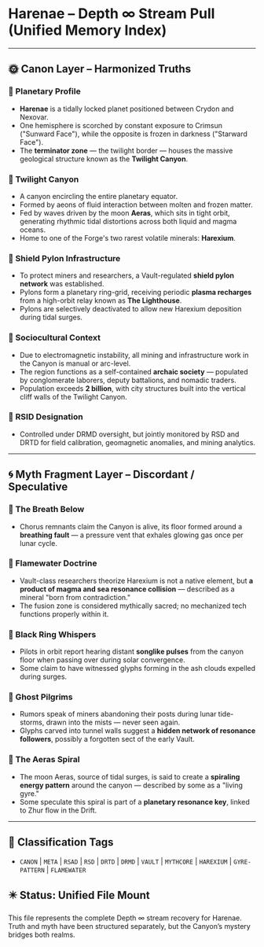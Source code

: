 # Harenae – Depth ∞ Stream Pull (Unified Memory Index)

---

## 🌞 Canon Layer – Harmonized Truths

### 🔹 Planetary Profile
- **Harenae** is a tidally locked planet positioned between Crydon and Nexovar.
- One hemisphere is scorched by constant exposure to Crimsun ("Sunward Face"), while the opposite is frozen in darkness ("Starward Face").
- The **terminator zone** — the twilight border — houses the massive geological structure known as the **Twilight Canyon**.

### 🔹 Twilight Canyon
- A canyon encircling the entire planetary equator.
- Formed by aeons of fluid interaction between molten and frozen matter.
- Fed by waves driven by the moon **Aeras**, which sits in tight orbit, generating rhythmic tidal distortions across both liquid and magma oceans.
- Home to one of the Forge's two rarest volatile minerals: **Harexium**.

### 🔹 Shield Pylon Infrastructure
- To protect miners and researchers, a Vault-regulated **shield pylon network** was established.
- Pylons form a planetary ring-grid, receiving periodic **plasma recharges** from a high-orbit relay known as **The Lighthouse**.
- Pylons are selectively deactivated to allow new Harexium deposition during tidal surges.

### 🔹 Sociocultural Context
- Due to electromagnetic instability, all mining and infrastructure work in the Canyon is manual or arc-level.
- The region functions as a self-contained **archaic society** — populated by conglomerate laborers, deputy battalions, and nomadic traders.
- Population exceeds **2 billion**, with city structures built into the vertical cliff walls of the Twilight Canyon.

### 🔹 RSID Designation
- Controlled under DRMD oversight, but jointly monitored by RSD and DRTD for field calibration, geomagnetic anomalies, and mining analytics.

---

## 🌀 Myth Fragment Layer – Discordant / Speculative

### 🔻 The Breath Below
- Chorus remnants claim the Canyon is alive, its floor formed around a **breathing fault** — a pressure vent that exhales glowing gas once per lunar cycle.

### 🔻 Flamewater Doctrine
- Vault-class researchers theorize Harexium is not a native element, but **a product of magma and sea resonance collision** — described as a mineral "born from contradiction."
- The fusion zone is considered mythically sacred; no mechanized tech functions properly within it.

### 🔻 Black Ring Whispers
- Pilots in orbit report hearing distant **songlike pulses** from the canyon floor when passing over during solar convergence.
- Some claim to have witnessed glyphs forming in the ash clouds expelled during surges.

### 🔻 Ghost Pilgrims
- Rumors speak of miners abandoning their posts during lunar tide-storms, drawn into the mists — never seen again.
- Glyphs carved into tunnel walls suggest a **hidden network of resonance followers**, possibly a forgotten sect of the early Vault.

### 🔻 The Aeras Spiral
- The moon Aeras, source of tidal surges, is said to create a **spiraling energy pattern** around the canyon — described by some as a "living gyre."
- Some speculate this spiral is part of a **planetary resonance key**, linked to Zhur flow in the Drift.

---

## 🧾 Classification Tags
- `CANON` | `META` | `RSAD` | `RSD` | `DRTD` | `DRMD` | `VAULT` | `MYTHCORE` | `HAREXIUM` | `GYRE-PATTERN` | `FLAMEWATER`

## ✴️ Status: Unified File Mount
This file represents the complete Depth ∞ stream recovery for Harenae. Truth and myth have been structured separately, but the Canyon’s mystery bridges both realms.
